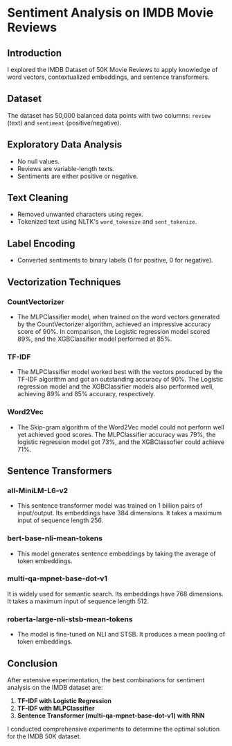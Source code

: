 # Sentiment Analysis on IMDB Movie Reviews

## Introduction

I explored the IMDB Dataset of 50K Movie Reviews to apply knowledge of word vectors, contextualized embeddings, and sentence transformers.

## Dataset

The dataset has 50,000 balanced data points with two columns: `review` (text) and `sentiment` (positive/negative).

## Exploratory Data Analysis

- No null values.
- Reviews are variable-length texts.
- Sentiments are either positive or negative.

## Text Cleaning

- Removed unwanted characters using regex.
- Tokenized text using NLTK's `word_tokenize` and `sent_tokenize`.

## Label Encoding

- Converted sentiments to binary labels (1 for positive, 0 for negative).

## Vectorization Techniques

### CountVectorizer

- The MLPClassifier model, when trained on the word vectors generated by the CountVectorizer algorithm, achieved an impressive accuracy score of 90%. In comparison, the Logistic regression model scored 89%, and the XGBClassifier model performed at 85%.

### TF-IDF
- The MLPClassifier model worked best with the vectors produced by the TF-IDF algorithm and got an outstanding accuracy of 90%. The Logistic regression model and the XGBClassifier models also performed well, achieving 89% and 85% accuracy, respectively.

### Word2Vec
- The Skip-gram algorithm of the Word2Vec model could not perform well yet achieved good scores. The MLPClassifier accuracy was 79%, the logistic regression model got 73%, and the XGBClassofier could achieve 71%.

## Sentence Transformers

### all-MiniLM-L6-v2

- This sentence transformer model was trained on 1 billion pairs of input/output. Its embeddings have 384 dimensions. It takes a maximum input of sequence length 256.

### bert-base-nli-mean-tokens

- This model generates sentence embeddings by taking the average of token embeddings.

### multi-qa-mpnet-base-dot-v1

It is widely used for semantic search. Its embeddings have 768 dimensions. It takes a maximum input of sequence length 512.

### roberta-large-nli-stsb-mean-tokens

- The model is fine-tuned on NLI and STSB. It produces a mean pooling of token embeddings.

## Conclusion

After extensive experimentation, the best combinations for sentiment analysis on the IMDB dataset are:

1. **TF-IDF with Logistic Regression**
2. **TF-IDF with MLPClassifier**
3. **Sentence Transformer (multi-qa-mpnet-base-dot-v1) with RNN**

I conducted comprehensive experiments to determine the optimal solution for the IMDB 50K dataset.

